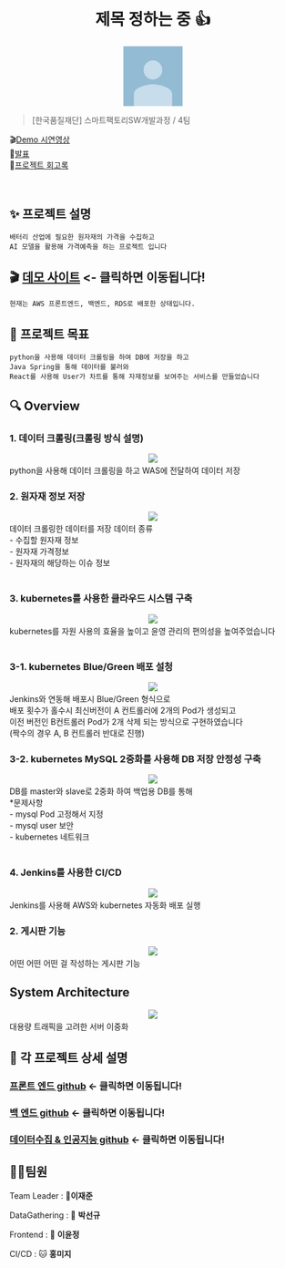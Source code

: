 <h1 align="center">제목 정하는 중 👍</h1>

<center>
    <img src="./img/test.jpg"  style="zoom:76%;" align="center"/>
</center>

> [한국품질재단] 스마트팩토리SW개발과정 / 4팀

🎬[Demo 시연영상](https://www.youtube.com/watch?v=dhMrKTwNI8U&lc=UgzCJR3WxkvsckRyyO94AaABAg&ab_channel=%EB%94%B0%EB%9D%BC%ED%95%98%EB%A9%B4%EC%84%9C%EB%B0%B0%EC%9A%B0%EB%8A%94IT)  
🎤[발표](https://www.youtube.com/watch?v=dhMrKTwNI8U&lc=UgzCJR3WxkvsckRyyO94AaABAg&ab_channel=%EB%94%B0%EB%9D%BC%ED%95%98%EB%A9%B4%EC%84%9C%EB%B0%B0%EC%9A%B0%EB%8A%94IT)  
📃[프로젝트 회고록](https://joon-coding.tistory.com/)

<br>

## ✨ 프로젝트 설명

```sh
배터리 산업에 필요한 원자재의 가격을 수집하고
AI 모델을 활용해 가격예측을 하는 프로젝트 입니다
```

## 🎬 [데모 사이트](http://3.39.23.184/) <- 클릭하면 이동됩니다!

```sh
현재는 AWS 프론트엔드, 백엔드, RDS로 배포한 상태입니다.
```

## 📌 프로젝트 목표

```sh
python을 사용해 데이터 크롤링을 하여 DB에 저장을 하고
Java Spring을 통해 데이터를 불러와
React를 사용해 User가 차트를 통해 자재정보를 보여주는 서비스를 만들었습니다
```

## 🔍 Overview

### 1. 데이터 크롤링(크롤링 방식 설명)

<center>
    <img src="./img/pic2.png" />
</center>
python을 사용해 데이터 크롤링을 하고 WAS에 전달하여 데이터 저장

<br>

### 2. 원자재 정보 저장

<center>
    <img src="./img/pic2.png" />
</center>
데이터 크롤링한 데이터를 저장
데이터 종류<br>
- 수집할 원자재 정보<br>
- 원자재 가격정보<br>
- 원자재의 해당하는 이슈 정보<br>

<br>

### 3. kubernetes를 사용한 클라우드 시스템 구축

<center>
    <img src="./img/pic2.png" />
</center>
kubernetes를 자원 사용의 효율을 높이고 윤영 관리의 편의성을 높여주었습니다<br>

<br>

### 3-1. kubernetes Blue/Green 배포 설청

<center>
    <img src="./img/pic2.png" />
</center>
Jenkins와 연동해 배포시 Blue/Green 형식으로<br>
배포 횟수가 홀수시 최신버전이 A 컨트롤러에 2개의 Pod가 생성되고<br>
이전 버전인 B컨트롤러 Pod가 2개 삭제 되는 방식으로 구현하였습니다<br>
(짝수의 경우 A, B 컨트롤러 반대로 진행)

<br>

### 3-2. kubernetes MySQL 2중화를 사용해 DB 저장 안정성 구축

<center>
    <img src="./img/pic2.png" />
</center>
DB를 master와 slave로 2중화 하여 백업용 DB를 통해

<br>
*문제사항<br>
- mysql Pod 고정해서 지정<br>
- mysql user 보안<br>
- kubernetes 네트워크<br>

<br>

### 4. Jenkins를 사용한 CI/CD

<center>
    <img src="./img/pic2.png" />
</center>
Jenkins를 사용해 AWS와 kubernetes 자동화 배포 실행

<br>

### 2. 게시판 기능

<center>
    <img src="./img/pic1.png" />
</center>
어떤 어떤 어떤 걸 작성하는 게시판 기능

<br>

## System Architecture

<center>
    <img src="./img/pic2.png" />
</center>
대용량 트래픽을 고려한 서버 이중화

<br>

## 🔧 각 프로젝트 상세 설명

### [프론트 엔드 github](http://www.naver.com) <- 클릭하면 이동됩니다!

### [백 엔드 github](http://www.naver.com) <- 클릭하면 이동됩니다!

### [데이터수집 & 인공지능 github](http://www.naver.com) <- 클릭하면 이동됩니다!

## 🤼‍♂️팀원

Team Leader : 🐯**이재준**

DataGathering : 🐶 **박선규**

Frontend : 🐺 **이윤정**

CI/CD : 🐱 **홍미지**
